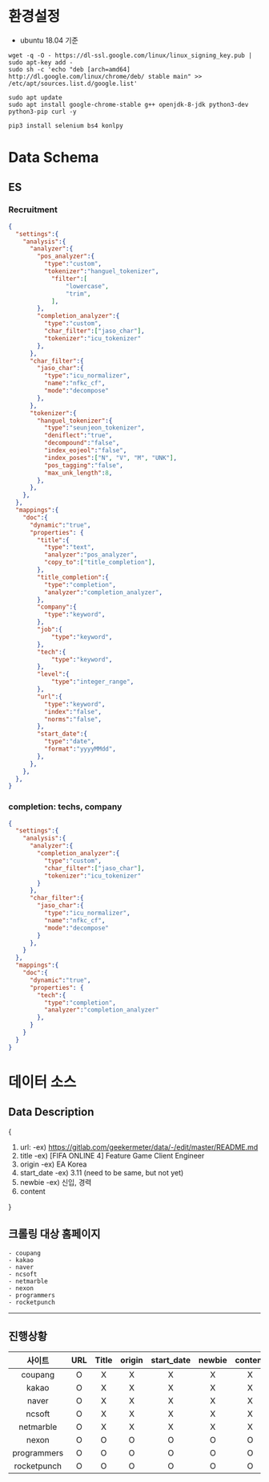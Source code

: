 # 환경설정

- ubuntu 18.04 기준

```shell
wget -q -O - https://dl-ssl.google.com/linux/linux_signing_key.pub | sudo apt-key add -
sudo sh -c 'echo "deb [arch=amd64] http://dl.google.com/linux/chrome/deb/ stable main" >> /etc/apt/sources.list.d/google.list'

sudo apt update
sudo apt install google-chrome-stable g++ openjdk-8-jdk python3-dev python3-pip curl -y

pip3 install selenium bs4 konlpy
```

# Data Schema

## ES

### Recruitment
```json
{
  "settings":{
    "analysis":{
      "analyzer":{
        "pos_analyzer":{
          "type":"custom",
          "tokenizer":"hanguel_tokenizer",
            "filter":[
                "lowercase",
                "trim",
            ],
        },
        "completion_analyzer":{
          "type":"custom",
          "char_filter":["jaso_char"],
          "tokenizer":"icu_tokenizer"
        },
      },
      "char_filter":{
        "jaso_char":{
          "type":"icu_normalizer",
          "name":"nfkc_cf",
          "mode":"decompose"
        },
      },
      "tokenizer":{
        "hanguel_tokenizer":{
          "type":"seunjeon_tokenizer",
          "deniflect":"true",
          "decompound":"false",
          "index_eojeol":"false",
          "index_poses":["N", "V", "M", "UNK"],
          "pos_tagging":"false",
          "max_unk_length":8,
        },
      },
    },
  },
  "mappings":{
    "doc":{
      "dynamic":"true",
      "properties": {
        "title":{
          "type":"text",
          "analyzer":"pos_analyzer",
          "copy_to":["title_completion"],
        },
        "title_completion":{
          "type":"completion",
          "analyzer":"completion_analyzer",
        },
        "company":{
          "type":"keyword",
        },
        "job":{
            "type":"keyword",
        },
        "tech":{
            "type":"keyword",
        },
        "level":{
            "type":"integer_range",
        },
        "url":{
          "type":"keyword",
          "index":"false",
          "norms":"false",
        },
        "start_date":{
          "type":"date",
          "format":"yyyyMMdd",
        },
      },
    },
  },
}
```

### completion: techs, company
```json
{
  "settings":{
    "analysis":{
      "analyzer":{
        "completion_analyzer":{
          "type":"custom",
          "char_filter":["jaso_char"],
          "tokenizer":"icu_tokenizer"
        }
      },
      "char_filter":{
        "jaso_char":{
          "type":"icu_normalizer",
          "name":"nfkc_cf",
          "mode":"decompose"
        }
      },
    }
  },
  "mappings":{
    "doc":{
      "dynamic":"true",
      "properties": {
        "tech":{
          "type":"completion",
          "analyzer":"completion_analyzer"
        },
      }
    }
  }
}
```


# 데이터 소스

## Data Description
{
1. url:
    -ex) https://gitlab.com/geekermeter/data/-/edit/master/README.md
2. title
    -ex) [FIFA ONLINE 4] Feature Game Client Engineer
3. origin
    -ex) EA Korea
4. start_date
    -ex) 3.11 (need to be same, but not yet)
5. newbie
    -ex) 신입, 경력
6. content

}

## 크롤링 대상 홈페이지

	- coupang
	- kakao
	- naver
	- ncsoft
	- netmarble
	- nexon
	- programmers
	- rocketpunch
-----------------------------

## 진행상황

|사이트|URL|Title|origin|start_date|newbie|content|auto|
|:--:|:--:|:--:|:--:|:--:|:--:|:--:|:--:|
|coupang|O|X|X|X|X|X|X|
|kakao|O|X|X|X|X|X|X|
|naver|O|X|X|X|X|X|X|
|ncsoft|O|X|X|X|X|X|X|
|netmarble|O|X|X|X|X|X|X|
|nexon|O|O|O|O|O|O|X|X|
|programmers|O|O|O|O|O|O|O|
|rocketpunch|O|O|O|O|O|O|O|
